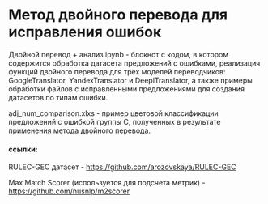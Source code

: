 # Метод двойного перевода для исправления ошибок

Двойной перевод + анализ.ipynb - блокнот с кодом, в котором содержится обработка датасета предложений с ошибками, реализация функций двойного перевода для трех моделей переводчиков: GoogleTranslator, YandexTranslator и DeeplTranslator, а также примеры обработки файлов с исправленными предложениями для создания датасетов по типам ошибки.

adj_num_comparison.xlxs - пример цветовой классификации предложений с ошибкой группы С, полученных в результате применения метода двойного перевода.

#### ссылки:
RULEC-GEC датасет - https://github.com/arozovskaya/RULEC-GEC

Max Match Scorer (используется для подсчета метрик) - https://github.com/nusnlp/m2scorer
